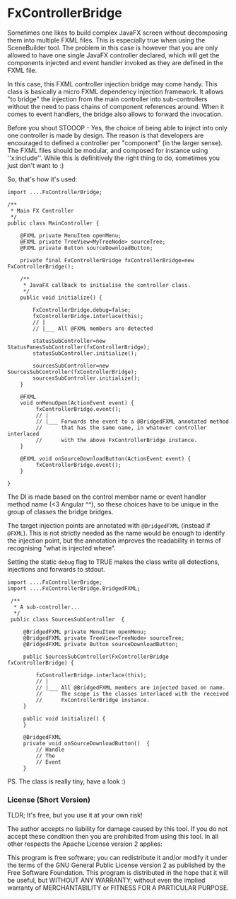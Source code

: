 # FxControllerBridge

Sometimes one likes to build complex JavaFX screen without decomposing them into multiple FXML files. This is especially true when using the SceneBuilder tool. The problem in this case is however that you are only allowed to have one single JavaFX controller declared, which will get the components injected and event handler invoked as they are defined in the FXML file.

In this case, this FXML controller injection bridge may come handy. This class is basically a micro FXML dependency injection framework. It allows "to bridge" the injection from the main controller into sub-controllers without the need to pass chains of component references around. When it comes to event handlers, the bridge also allows to forward the invocation.
 
Before you shout STOOOP - Yes, the choice of being able to inject into only one controller is made by design. The reason is that developers are encouraged to defined a controller per "component" (in the larger sense). The FXML files should be modular, and composed for instance using ''x:include''. While this is definitively the right thing to do, sometimes you just don't want to :)

So, that's how it's used:

```
import ....FxControllerBridge;

/**
 * Main FX Controller
 */
public class MainController {

    @FXML private MenuItem openMenu;
    @FXML private TreeView<MyTreeNode> sourceTree;
    @FXML private Button sourceDownloadButton;

    private final FxControllerBridge fxControllerBridge=new FxControllerBridge();

    /**
     * JavaFX callback to initialise the controller class.
     */
    public void initialize() {

        FxControllerBridge.debug=false;
        fxControllerBridge.interlace(this);
        // |
        // |___ All @FXML members are detected

        statusSubController=new StatusPanesSubController(fxControllerBridge);
        statusSubController.initialize();

        sourcesSubController=new SourcesSubController(fxControllerBridge);
        sourcesSubController.initialize();
    }

    @FXML 
    void onMenuOpen(ActionEvent event) { 
         fxControllerBridge.event(); 
         // |
         // |___ Forwards the event to a @BridgedFXML annotated method
         //      that has the same name, in whatever controller interlaced
         //      with the above FxControllerBridge instance.
    }
    
    @FXML void onSourceDownloadButton(ActionEvent event) { 
         fxControllerBridge.event(); 
    }

}
```

The DI is made based on the control member name or event handler method name (<3 Angular ^^), so these choices have to be unique in the group of classes the bridge bridges.

The target injection points are annotated with ``@BridgedFXML`` (instead if ``@FXML``). This is not strictly needed as the name would be enough to identify the injection point, but the annotation improves the readability in terms of recognising "what is injected where".

Setting the static ``debug`` flag to TRUE makes the class write all detections, injections and forwards to stdout.
 
```
import ....FxControllerBridge;
import ....FxControllerBridge.BridgedFXML;

 /**
  * A sub-controller...
  */
 public class SourcesSubController  {
  
     @BridgedFXML private MenuItem openMenu;
     @BridgedFXML private TreeView<TreeNode> sourceTree;
     @BridgedFXML private Button sourceDownloadButton;
     
     public SourcesSubController(FxControllerBridge fxControllerBridge) {
 
         fxControllerBridge.interlace(this);
         // |
         // |___ All @BridgedFXML members are injected based on name.
         //      The scope is the classes interlaced with the received
         //      FxControllerBridge instance.
     }
 
     public void initialize() {
     }
     
     @BridgedFXML
     private void onSourceDownloadButton()  {
         // Handle
         // The 
         // Event
     }

```

PS. The class is really tiny, have a look :)
 
### License (Short Version)

TLDR; It's free, but you use it at your own risk!

The author accepts no liability for damage caused by this tool. If you do not accept these condition then you are prohibited from using this tool. In all other respects the Apache License version 2 applies:

This program is free software; you can redistribute it and/or modify  it under the terms of the GNU General Public License version 2 as published by the Free Software Foundation. This program is distributed in the hope that it will be useful, but WITHOUT ANY WARRANTY; without even the implied warranty of MERCHANTABILITY or FITNESS FOR A PARTICULAR PURPOSE. 

